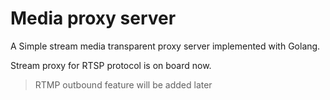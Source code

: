 # Media proxy server

A Simple stream media transparent proxy server implemented with Golang.

Stream proxy for RTSP protocol is on board now.

>RTMP outbound feature will be added later


